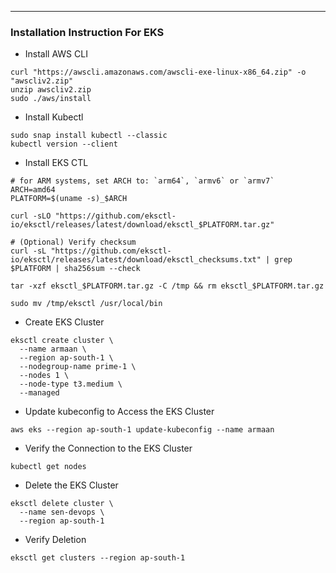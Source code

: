 
---
### Installation Instruction For EKS
- Install AWS CLI
```
curl "https://awscli.amazonaws.com/awscli-exe-linux-x86_64.zip" -o "awscliv2.zip"
unzip awscliv2.zip
sudo ./aws/install
```
- Install Kubectl
```
sudo snap install kubectl --classic
kubectl version --client
```

- Install EKS CTL
```
# for ARM systems, set ARCH to: `arm64`, `armv6` or `armv7`
ARCH=amd64
PLATFORM=$(uname -s)_$ARCH

curl -sLO "https://github.com/eksctl-io/eksctl/releases/latest/download/eksctl_$PLATFORM.tar.gz"

# (Optional) Verify checksum
curl -sL "https://github.com/eksctl-io/eksctl/releases/latest/download/eksctl_checksums.txt" | grep $PLATFORM | sha256sum --check

tar -xzf eksctl_$PLATFORM.tar.gz -C /tmp && rm eksctl_$PLATFORM.tar.gz

sudo mv /tmp/eksctl /usr/local/bin

```

- Create EKS Cluster
```
eksctl create cluster \
  --name armaan \
  --region ap-south-1 \
  --nodegroup-name prime-1 \
  --nodes 1 \
  --node-type t3.medium \
  --managed

```
- Update kubeconfig to Access the EKS Cluster
```
aws eks --region ap-south-1 update-kubeconfig --name armaan
```
- Verify the Connection to the EKS Cluster
```
kubectl get nodes
```

-  Delete the EKS Cluster
```
eksctl delete cluster \
  --name sen-devops \
  --region ap-south-1
```
- Verify Deletion
```
eksctl get clusters --region ap-south-1
```
